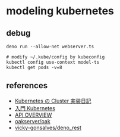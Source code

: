 # modeling kubernetes

## debug

```shell
deno run --allow-net webserver.ts

# modify ~/.kube/config by kubeconfig
kubectl config use-context model-ts
kubectl get pods -v=8
```

## references

- [Kubernetes の Cluster 実装日記](https://zenn.dev/hiroga/scraps/ca1ec32097936b)
- [入門 Kubernetes](https://amzn.to/3uh6lKo)
- [API OVERVIEW](https://kubernetes.io/docs/reference/generated/kubernetes-api)
- [oakserver/oak](https://github.com/oakserver/oak)
- [vicky-gonsalves/deno_rest](https://github.com/vicky-gonsalves/deno_rest)
